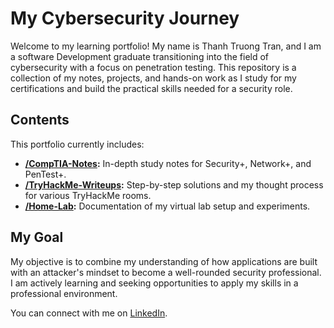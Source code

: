 # My Cybersecurity Journey

Welcome to my learning portfolio! My name is Thanh Truong Tran, and I am a software Development graduate transitioning into the field of cybersecurity with a focus on penetration testing.
This repository is a collection of my notes, projects, and hands-on work as I study for my certifications and build the practical skills needed for a security role.

## Contents
This portfolio currently includes:

* **[/CompTIA-Notes](link-to-my-folder):** In-depth study notes for Security+, Network+, and PenTest+.
* **[/TryHackMe-Writeups](link-to-my-folder):** Step-by-step solutions and my thought process for various TryHackMe rooms.
* **[/Home-Lab](link-to-my-folder):** Documentation of my virtual lab setup and experiments.

## My Goal

My objective is to combine my understanding of how applications are built with an attacker's mindset to become a well-rounded security professional. I am actively learning and seeking opportunities to apply my skills in a professional environment.

You can connect with me on [LinkedIn](my-linkedin-url).
